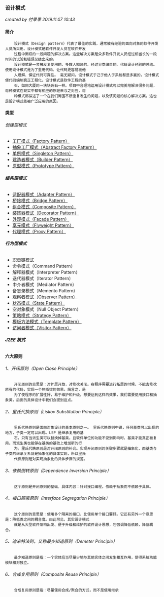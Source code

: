 ### 设计模式

*created by 付果果  2019.11.07 10:43*


#### 简介

```
    设计模式（Design pattern）代表了最佳的实践，通常被有经验的面向对象的软件开发人员所采用。设计模式是软件开发人员在软件开发
	过程中面临的一般问题的解决方案。这些解决方案是众多软件开发人员经过相当长的一段时间的试验和错误总结出来的。
    设计模式是一套被反复使用的、多数人知晓的、经过分类编目的、代码设计经验的总结。使用设计模式是为了重用代码、让代码更容易被他
	人理解、保证代码可靠性。 毫无疑问，设计模式于己于他人于系统都是多赢的，设计模式使代码编制真正工程化，设计模式是软件工程的基
	石，如同大厦的一块块砖石一样。项目中合理地运用设计模式可以完美地解决很多问题，每种模式在现实中都有相应的原理来与之对应，每
	种模式都描述了一个在我们周围不断重复发生的问题，以及该问题的核心解决方案，这也是设计模式能被广泛应用的原因。
```

 

#### 类型

###### 创建型模式

- [工厂模式（Factory Pattern）](./markdown/1_工厂模式.md)
- [抽象工厂模式（Abstract Factory Pattern）](./markdown/2_抽象工厂模式.md)
- [单例模式（Singleton Pattern）](./markdown/3_单例模式.md)
- [建造者模式（Builder Pattern）](./markdown/4_建造者模式.md)
- [原型模式（Prototype Pattern）](./markdown/5_原型模式.md)

###### **结构型模式** 

- [适配器模式（Adapter Pattern）](./markdown/7_适配器模式.md)
- [桥接模式（Bridge Pattern）](./markdown/10_桥接模式.md)
- [组合模式（Composite Pattern）](./markdown/11_组合模式.md)
- [装饰器模式（Decorator Pattern）](./markdown/9_装饰者模式.md)
- [外观模式（Facade Pattern）](./markdown/6_外观模式.md)
- [享元模式（Flyweight Pattern）](./markdown/12_享元模式.md)
- [代理模式（Proxy Pattern）](./markdown/8_代理模式.md)

###### **行为型模式** 

- [职责链模式](./markdown/17_职责链模式.md)
- 命令模式（Command Pattern）
- 解释器模式（Interpreter Pattern）
- 迭代器模式（Iterator Pattern）
- 中介者模式（Mediator Pattern）
- 备忘录模式（Memento Pattern）
- [观察者模式（Observer Pattern）](./markdown/14_观察者模式.md)
- [状态模式（State Pattern）](./markdown/15_状态模式.md)
- 空对象模式（Null Object Pattern）
- [策略模式（Strategy Pattern）](./markdown/16_策略模式.md)
- [模板方法模式（Template Pattern）](./markdown/13_模板方法模式.md)
- [访问者模式（Visitor Pattern）](./markdown/19_访问者模式.md)

###### **J2EE 模式** 


#### 六大原则

###### 1、开闭原则（Open Close Principle）

```
	开闭原则的意思是：对扩展开放，对修改关闭。在程序需要进行拓展的时候，不能去修改原有的代码，实现一个热插拔的效果。简言之，是
	为了使程序的扩展性好，易于维护和升级。想要达到这样的效果，我们需要使用接口和抽象类，后面的具体设计中我们会提到这点。
```

###### 2、里氏代换原则（Liskov Substitution Principle）

```
	里氏代换原则是面向对象设计的基本原则之一。 里氏代换原则中说，任何基类可以出现的地方，子类一定可以出现。LSP 是继承复用的基
	石，只有当派生类可以替换掉基类，且软件单位的功能不受到影响时，基类才能真正被复用，而派生类也能够在基类的基础上增加新的行
	为。里氏代换原则是对开闭原则的补充。实现开闭原则的关键步骤就是抽象化，而基类与子类的继承关系就是抽象化的具体实现，所以里氏
	代换原则是对实现抽象化的具体步骤的规范。
```

###### 3、依赖倒转原则（Dependence Inversion Principle）

```
	这个原则是开闭原则的基础，具体内容：针对接口编程，依赖于抽象而不依赖于具体。
```

###### 4、接口隔离原则（Interface Segregation Principle）

```
	这个原则的意思是：使用多个隔离的接口，比使用单个接口要好。它还有另外一个意思是：降低类之间的耦合度。由此可见，其实设计模式
	就是从大型软件架构出发、便于升级和维护的软件设计思想，它强调降低依赖，降低耦合。
```

###### 5、迪米特法则，又称最少知道原则（Demeter Principle）

```
	最少知道原则是指：一个实体应当尽量少地与其他实体之间发生相互作用，使得系统功能模块相对独立。
```

###### 6、合成复用原则（Composite Reuse Principle）

```
	合成复用原则是指：尽量使用合成/聚合的方式，而不是使用继承	
```

